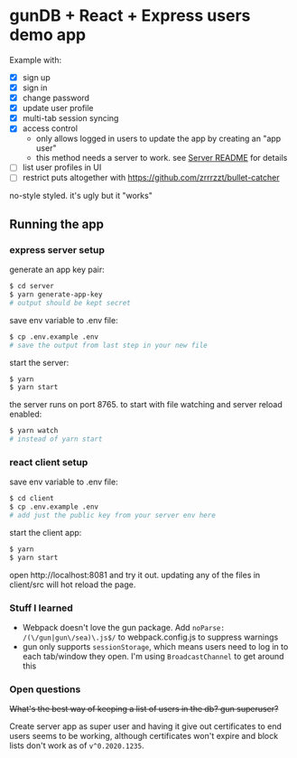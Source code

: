 # gunDB + React + Express users demo app

Example with:

- [x] sign up
- [x] sign in
- [x] change password
- [x] update user profile
- [x] multi-tab session syncing
- [x] access control
  - only allows logged in users to update the app by creating an "app user"
  - this method needs a server to work. see [Server README](./server/README.md) for details
- [ ] list user profiles in UI
- [ ] restrict puts altogether with https://github.com/zrrrzzt/bullet-catcher

no-style styled. it's ugly but it "works"

## Running the app

### express server setup

generate an app key pair:

```bash
$ cd server
$ yarn generate-app-key
# output should be kept secret
```

save env variable to .env file:

```bash
$ cp .env.example .env
# save the output from last step in your new file
```

start the server:

```bash
$ yarn
$ yarn start
```

the server runs on port 8765. to start with file watching and server reload enabled:

```bash
$ yarn watch
# instead of yarn start
```

### react client setup

save env variable to .env file:

```bash
$ cd client
$ cp .env.example .env
# add just the public key from your server env here
```

start the client app:

```bash
$ yarn
$ yarn start
```

open http://localhost:8081 and try it out. updating any of the files in client/src will hot reload the page.

### Stuff I learned

- Webpack doesn't love the gun package. Add `noParse: /(\/gun|gun\/sea)\.js$/` to webpack.config.js to suppress warnings
- gun only supports `sessionStorage`, which means users need to log in to each tab/window they open. I'm using `BroadcastChannel` to get around this

### Open questions

~~What's the best way of keeping a list of users in the db? gun superuser?~~

Create server app as super user and having it give out certificates to end users seems to be working, although certificates won't expire and block lists don't work as of `v^0.2020.1235`.
